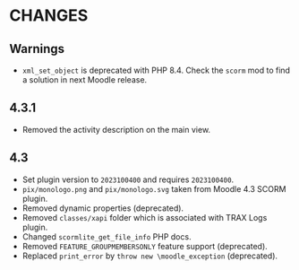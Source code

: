 # CHANGES

## Warnings

- `xml_set_object` is deprecated with PHP 8.4. Check the `scorm` mod to find a solution in next Moodle release.

## 4.3.1

- Removed the activity description on the main view.

## 4.3

- Set plugin version to `2023100400` and requires `2023100400`.
- `pix/monologo.png` and `pix/monologo.svg` taken from Moodle 4.3 SCORM plugin.
- Removed dynamic properties (deprecated).
- Removed `classes/xapi` folder which is associated with TRAX Logs plugin.
- Changed `scormlite_get_file_info` PHP docs.
- Removed `FEATURE_GROUPMEMBERSONLY` feature support (deprecated).
- Replaced `print_error` by `throw new \moodle_exception` (deprecated).
